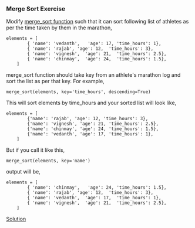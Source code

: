 ### Merge Sort Exercise

Modify [merge_sort function](https://github.com/codebasics/py/blob/master/Algorithms/5_MergeSort/merge_sort_final.py) such that it can sort following list of athletes as per the time taken by them in the marathon,
```
elements = [
        { 'name': 'vedanth',   'age': 17, 'time_hours': 1},
        { 'name': 'rajab', 'age': 12,  'time_hours': 3},
        { 'name': 'vignesh',  'age': 21,  'time_hours': 2.5},
        { 'name': 'chinmay',  'age': 24,  'time_hours': 1.5},
    ]
``` 
merge_sort function should take key from an athlete's marathon log and sort the list as per that key. For example,
```
merge_sort(elements, key='time_hours', descending=True)
```
This will sort elements by time_hours and your sorted list will look like,
```
elements = [
        {'name': 'rajab', 'age': 12, 'time_hours': 3},
        {'name': 'vignesh', 'age': 21, 'time_hours': 2.5},
        {'name': 'chinmay', 'age': 24, 'time_hours': 1.5},
        {'name': 'vedanth', 'age': 17, 'time_hours': 1},
    ]
``` 
But if you call it like this,
```
merge_sort(elements, key='name')
```
output will be,
```
elements = [
        { 'name': 'chinmay',   'age': 24, 'time_hours': 1.5},
        { 'name': 'rajab', 'age': 12,  'time_hours': 3},
        { 'name': 'vedanth',  'age': 17,  'time_hours': 1},
        { 'name': 'vignesh',  'age': 21,  'time_hours': 2.5},
    ]
``` 

[Solution](https://github.com/codebasics/py/blob/master/Algorithms/5_MergeSort/merge_sort_exercise_solution.py)

